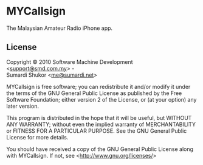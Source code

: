 <h1>MYCallsign</h1> 
	
The Malaysian Amateur Radio iPhone app.

<h2>License</h2>

Copyright &copy; 2010  Software Machine Development &lt;support@smd.com.my&gt; -<br />
Sumardi Shukor &lt;me@sumardi.net&gt;<br />

<p>MYCallsign is free software; you can redistribute it and/or modify it under the terms of the GNU General Public License as published by the Free Software Foundation; either version 2 of the License, or (at your option) any later version.</p>

<p>This program is distributed in the hope that it will be useful, but WITHOUT ANY WARRANTY; without even the implied warranty of MERCHANTABILITY or FITNESS FOR A PARTICULAR PURPOSE.  See the GNU General Public License for more details.</p>

<p>You should have received a copy of the GNU General Public License along with MYCallsign. If not, see &lt;<a href="http://www.gnu.org/licenses/">http://www.gnu.org/licenses/</a>&gt;</p>